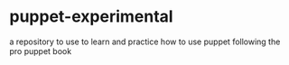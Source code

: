 # puppet-experimental
a repository to use to learn and practice how to use puppet following the pro puppet book

